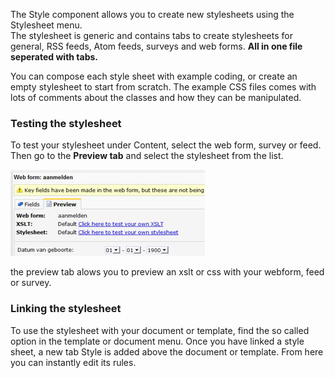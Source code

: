 The Style component allows you to create new stylesheets using the
Stylesheet menu. \
The stylesheet is generic and contains tabs to create stylesheets for
general, RSS feeds, Atom feeds, surveys and web forms. **All in one file
seperated with tabs.**

You can compose each style sheet with example coding, or create an empty
stylesheet to start from scratch. The example CSS files comes with lots
of comments about the classes and how they can be manipulated.

### Testing the stylesheet

To test your stylesheet under Content, select the web form, survey or
feed. Then go to the **Preview tab** and select the stylesheet from the
list.

![Preview style or xslt](../images/previewstyleorxslt.jpg)

the preview tab alows you to preview an xslt or css with your webform,
feed or survey.

### Linking the stylesheet

To use the stylesheet with your document or template, find the so called
option in the template or document menu. Once you have linked a style
sheet, a new tab Style is added above the document or template. From
here you can instantly edit its rules.
